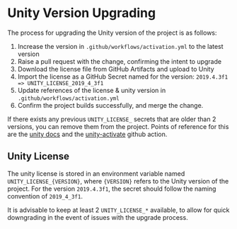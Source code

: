 # Unity Version Upgrading

The process for upgrading the Unity version of the project is as follows:

1) Increase the version in  `.github/workflows/activation.yml` to the latest version
2) Raise a pull request with the change, confirming the intent to upgrade
3) Download the license file from GitHub Artifacts and upload to Unity
4) Import the license as a GitHub Secret named for the version: `2019.4.3f1 => UNITY_LICENSE_2019_4_3f1`
5) Update references of the license & unity version in `.github/workflows/activation.yml`
6) Confirm the project builds successfully, and merge the change.

If there exists any previous `UNITY_LICENSE_` secrets that are older than 2 versions, you can remove them from the project. Points of reference for this are the [unity docs](https://unity-ci.com/docs/github/activation) and the [unity-activate](https://github.com/marketplace/actions/unity-activate) github action.

## Unity License

The unity license is stored in an environment variable named `UNITY_LICENSE_{VERSION}`, where `{VERSION}` refers to the Unity version of the project. For the version `2019.4.3f1`, the secret should follow the naming convention of `2019_4_3f1`.

It is advisable to keep at least 2 `UNITY_LICENSE_*` available, to allow for quick downgrading in the event of issues with the upgrade process.

